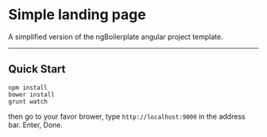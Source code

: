 # Simple landing page

A simplified version of the ngBoilerplate angular project template.

***

## Quick Start
```shell
npm install
bower install
grunt watch
```

then go to your favor brower, type ```http://localhost:9000``` in the address bar. Enter, Done.
